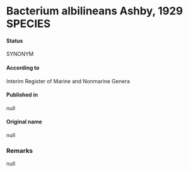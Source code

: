 Bacterium albilineans Ashby, 1929 SPECIES
=======

#### Status
SYNONYM

#### According to
Interim Register of Marine and Nonmarine Genera

#### Published in
null

#### Original name
null

### Remarks
null